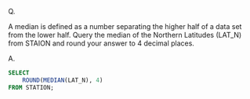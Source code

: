 Q.

A median is defined as a number separating the higher half of a data set from the lower half. Query the median of the Northern Latitudes (LAT_N) from STAION and round your answer to 4 decimal places.

A.
```SQL
SELECT
    ROUND(MEDIAN(LAT_N), 4)
FROM STATION;
```